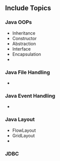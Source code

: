 ## Include Topics
### Java OOPs
- Inheritance
- Constructor
- Abstraction
- Interface
- Encapsulation
-
### Java File Handling
-

### Java Event Handling
-

### Java Layout
- FlowLayout
- GridLayout
-
### JDBC

